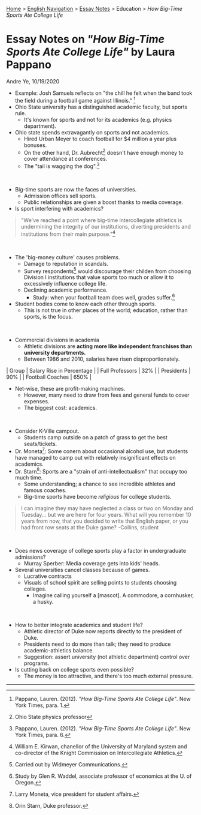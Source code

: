 [Home](https://andre-ye.github.io) > [English Navigation](https://andre-ye.github.io/english/english_navigation) > [Essay Notes](https://andre-ye.github.io/english/english_navigation#notes-on-essays) > Education > *How Big-Time Sports Ate College Life*

# Essay Notes on *"How Big-Time Sports Ate College Life"* by Laura Pappano
Andre Ye, 10/19/2020

- Example: Josh Samuels reflects on "the chill he felt when the band took the field during a football game against Illinois." [^1]
- Ohio State university has a distinguished academic faculty, but sports rule.
  - It's known for sports and not for its academics (e.g. physics department).
- Ohio state spends extravagantly on sports and not academics.
  - Hired Urban Meyer to coach football for $4 million a year plus bonuses.
  - On the other hand, Dr. Aubrecht[^2] doesn't have enough money to cover attendance at conferences.
  - The "tail is wagging the dog".[^3]

<br>

- Big-time sports are now the faces of universities.
  - Admission offices sell sports.
  - Public relationships are given a boost thanks to media coverage.
- Is sport interfering with academics?
> "We've reached a point where big-time intercollegiate athletics is undermining the integrity of our institutions, diverting presidents and institutions from their main purpose."[^4]

<br>

- The 'big-money culture' causes problems.
  - Damage to reputation in scandals.
  - Survey respondents[^5] would discourage their childen from choosing Division I institutions that value sports too much or allow it to excessively influence college life.
  - Declining academic performance.
    - Study: when your football team does well, grades suffer.[^6]
- Student bodies come to know each other through sports.
  - This is not true in other places of the world; education, rather than sports, is the focus.

<br>

- Commercial divisions in academia
  - Athletic divisions are **acting more like independent franchises than university departments.**
  - Between 1986 and 2010, salaries have risen disproportionately.


| Group | Salary Rise in Percentage |
| Full Professors | 32% |
| Presidents | 90% |
| Football Coaches | 650% |


- Net-wise, these are profit-making machines.
  - However, many need to draw from fees and general funds to cover expenses.
  - The biggest cost: academics.

<br>

- Consider K-Ville campout.
  - Students camp outside on a patch of grass to get the best seats/tickets.
- Dr. Moneta[^7]: Some conern about occasional alcohol use, but students have managed to camp out with relatively insignificant effects on academics.
- Dr. Starn[^8]: Sports are a "strain of anti-intellectualism" that occupy too much time.
  - Some understanding; a chance to see incredible athletes and famous coaches.
  - Big-time sports have become *religious* for college students.
> I can imagine they may have neglected a class or two on Monday and Tuesday... but we are here for four years. What will you remember 10 years from now, that you decided to write that English paper, or you had front row seats at the Duke game? -Collins, student

<br>

- Does news coverage of college sports play a factor in undergraduate admissions?
  - Murray Sperber: Media coverage gets into kids' heads.
- Several universities cancel classes because of games.
  - Lucrative contracts
  - Visuals of school spirit are selling points to students choosing colleges.
    - Imagine calling yourself a [mascot]. A commodore, a cornhusker, a husky.

<br>

- How to better integrate academics and student life?
  - Athletic director of Duke now reports directly to the president of Duke.
  - Presidents need to do more than talk; they need to produce academic-athletics balance.
  - Suggestion: assert university (not athletic department) control over programs.
- Is cutting back on college sports even possible?
  - The money is too attractive, and there's too much external pressure.

---

[^1]: Pappano, Lauren. (2012). *"How Big-Time Sports Ate College Life"*. New York Times, para. 1.
[^2]: Ohio State physics professor
[^3]: Pappano, Lauren. (2012). *"How Big-Time Sports Ate College Life"*. New York Times, para. 6.
[^4]: William E. Kirwan, chanellor of the University of Maryland system and co-director of the Knight Commission on Intercollegiate Athletics.
[^5]: Carried out by Widmeyer Communications.
[^6]: Study by Glen R. Waddel, associate professor of economics at the U. of Oregon.
[^7]: Larry Moneta, vice president for student affairs.
[^8]: Orin Starn, Duke professor.
